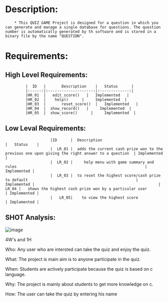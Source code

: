 # Description:
        * This QUIZ GAME Project is designed for a question in which you can generate and manage a single database for questions. The question number is automatically generated by th software and is stored in a binary file by the name "QUESTION".
  # Requirements:
  ## High Level Requirements:

             |  ID   |       Description    |	Status      |
             |:-----:|:--------------------:|:-------------:|
             |HR_01  |	 edit_score()   |	Implemented   |
             |HR_02  |	  help()	  |     Implemented  |
             |HR_03  |       reset_score()  |	Implemented   |
             |HR_04  |	show_record()   |     Implemented  |
             |HR_05  |	show_score()	  |     Implemented  |



  
   ## Low Leval Requirements:
                
            

                        |ID	     |  Description	                                                                                   |   Status    |
                        |  LR_01 |  adds the current cash prize won to the previous one upon giving the right answer to a question  | Implemented |
                        |  LR_02 |	   help menu with game summary and rules                                                         | Implemented |
                        |  LR_03 |  to reset the highest score/cash prize to default                                                | Implemented |                                                       |  LR_04 |   shows the highest cash prize won by a particular user	                                     | Implemented |
                        |   LR_05|    to view the highest score                                                                     | Implemented |
## SHOT Analysis:
   ![image](https://user-images.githubusercontent.com/87614111/153429883-897bb5f4-e6d3-4395-9871-d1f776cbaca4.png)
 
 4W's and 1H
 
 
 
Who:
    Any user who are intersted can take the quiz and enjoy the quiz.

What:
    The project is main aim is to anyone participate in the quiz.

When:
   Students are actively participate because the quiz is based on c language.

Why:
  The project is mainly about students to get more knowledge on c.

How:
  The user can take the quiz by entering his name
   
